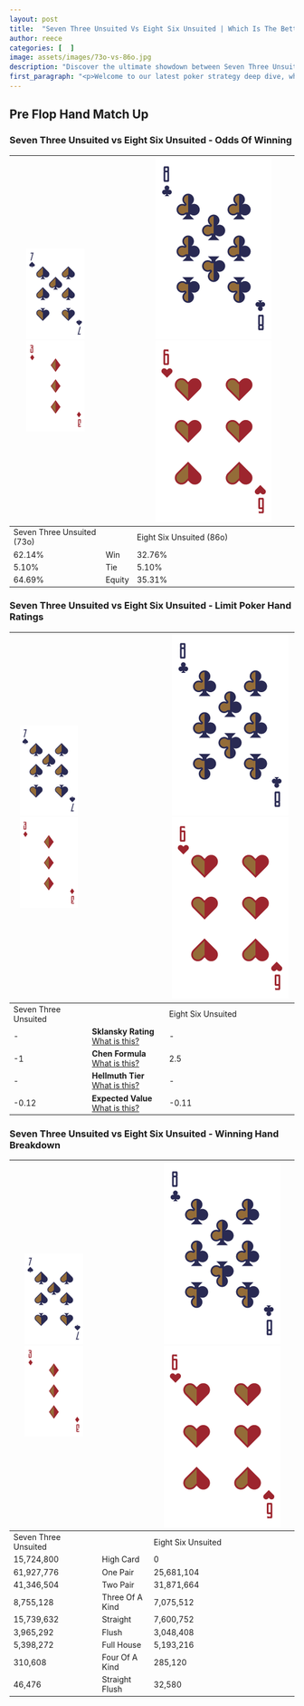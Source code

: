 ```yaml
---
layout: post
title:  "Seven Three Unsuited Vs Eight Six Unsuited | Which Is The Better Hand In Poker? A Complete Guide"
author: reece
categories: [  ]
image: assets/images/73o-vs-86o.jpg
description: "Discover the ultimate showdown between Seven Three Unsuited and Eight Six Unsuited in poker! Uncover the odds, strategies, and scenarios where one hand triumphs over the other. Get ready to up your poker game with this thrilling analysis."
first_paragraph: "<p>Welcome to our latest poker strategy deep dive, where we're pitting two distinct hands against each other in a high-stakes showdown: Seven Three Unsuited vs Eight Six Unsuited.</p><p>In the dynamic world of poker, every decision counts, and knowing which hand holds the upper hand is key to your success at the table.</p><p>In this article, we'll dissect these two hands, explore the scenarios where one dominates the other, and equip you with the knowledge to make strategic choices that can tip the odds in your favor.</p><p>Get ready to unravel the intriguing dynamics of these poker hands and elevate your game to new heights.</p>"
---
```




[comment]: # (sp0)

## Pre Flop Hand Match Up

<div class="table hand-ratings" markdown="1"> 



### Seven Three Unsuited vs Eight Six Unsuited - Odds Of Winning


    
| ![image info](assets/images/hand1/7.png) ![image info](assets/images/hand1/3o.png) |  | ![image info](assets/images/hand2/8.png) ![image info](assets/images/hand2/6o.png) |
| -------- | -------- | -------- |
| Seven Three Unsuited (73o) |  | Eight Six Unsuited (86o) |
| 62.14% | Win | 32.76% |
| 5.10% | Tie | 5.10% |
| 64.69% | Equity | 35.31% |




[comment]: # (sp1)



### Seven Three Unsuited vs Eight Six Unsuited - Limit Poker Hand Ratings


    
| ![image info](assets/images/hand1/7.png) ![image info](assets/images/hand1/3o.png) |  | ![image info](assets/images/hand2/8.png) ![image info](assets/images/hand2/6o.png) |
| -------- | -------- | -------- |
| Seven Three Unsuited |  | Eight Six Unsuited |
| - | **Sklansky Rating** [What is this?](/sklansky-rating-explained) | - |
| -1 | **Chen Formula** [What is this?](/chen-formula-explained) | 2.5 |
| - | **Hellmuth Tier** [What is this?](/Hellmuth-tier-explained) | - |
| -0.12 | **Expected Value** [What is this?](/expected-value-explained) | -0.11 |




[comment]: # (sp2)



### Seven Three Unsuited vs Eight Six Unsuited - Winning Hand Breakdown


    
| ![image info](assets/images/hand1/7.png) ![image info](assets/images/hand1/3o.png) |  | ![image info](assets/images/hand2/8.png) ![image info](assets/images/hand2/6o.png) |
| -------- | -------- | -------- |
| Seven Three Unsuited |  | Eight Six Unsuited |
| 15,724,800 | High Card | 0 |
| 61,927,776 | One Pair | 25,681,104 |
| 41,346,504 | Two Pair | 31,871,664 |
| 8,755,128 | Three Of A Kind | 7,075,512 |
| 15,739,632 | Straight | 7,600,752 |
| 3,965,292 | Flush | 3,048,408 |
| 5,398,272 | Full House | 5,193,216 |
| 310,608 | Four Of A Kind | 285,120 |
| 46,476 | Straight Flush | 32,580 |




[comment]: # (sp3)



</div>

[comment]: # (sp4)



[comment]: # (sp5)

